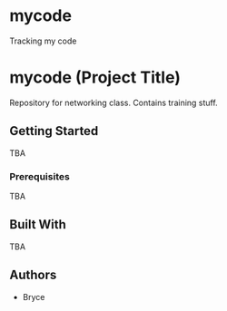 # mycode
Tracking my code
# mycode (Project Title)

Repository for networking class.  Contains training stuff.

## Getting Started

TBA

### Prerequisites

TBA

## Built With

TBA

## Authors

* Bryce

